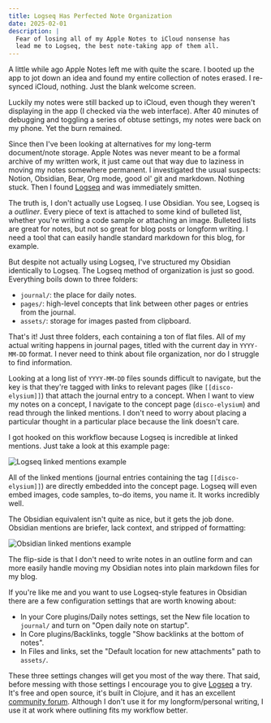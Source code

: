 ```yaml
---
title: Logseq Has Perfected Note Organization
date: 2025-02-01
description: |
  Fear of losing all of my Apple Notes to iCloud nonsense has
  lead me to Logseq, the best note-taking app of them all.
---
```


A little while ago Apple Notes left me with quite the scare. I booted up the app
to jot down an idea and found my entire collection of notes erased. I re-synced
iCloud, nothing. Just the blank welcome screen.

Luckily my notes were still backed up to iCloud, even though they weren't
displaying in the app (I checked via the web interface). After 40 minutes of
debugging and toggling a series of obtuse settings, my notes were back on my
phone. Yet the burn remained.

Since then I've been looking at alternatives for my long-term document/note
storage. Apple Notes was never meant to be a formal archive of my written work,
it just came out that way due to laziness in moving my notes somewhere
permanent. I investigated the usual suspects: Notion, Obsidian, Bear, Org mode,
good ol' git and markdown. Nothing stuck. Then I found
[Logseq](https://logseq.com/) and was immediately smitten.

The truth is, I don't actually use Logseq. I use Obsidian. You see, Logseq is a
_outliner_. Every piece of text is attached to some kind of bulleted list,
whether you're writing a code sample or attaching an image. Bulleted lists are
great for notes, but not so great for blog posts or longform writing. I need a
tool that can easily handle standard markdown for this blog, for example.

But despite not actually using Logseq, I've structured my Obsidian identically
to Logseq. The Logseq method of organization is just so good. Everything boils
down to three folders:

- `journal/`: the place for daily notes.
- `pages/`: high-level concepts that link between other pages or entries from
  the journal.
- `assets/`: storage for images pasted from clipboard.

That's it! Just three folders, each containing a ton of flat files. All of my
actual writing happens in journal pages, titled with the current day in
`YYYY-MM-DD` format. I never need to think about file organization, nor do I
struggle to find information.

Looking at a long list of `YYYY-MM-DD` files sounds difficult to navigate, but
the key is that they're tagged with links to relevant pages (like
`[[disco-elysium]]`) that attach the journal entry to a concept. When I want to
view my notes on a concept, I navigate to the concept page (`disco-elysium`) and
read through the linked mentions. I don't need to worry about placing a
particular thought in a particular place because the link doesn't care.

I got hooked on this workflow because Logseq is incredible at linked mentions.
Just take a look at this example page:

![Logseq linked mentions example](/img/logseq-demo.png)

All of the linked mentions (journal entries containing the tag
`[[disco-elysium]]`) are directly embedded into the concept page. Logseq will
even embed images, code samples, to-do items, you name it. It works incredibly
well.

The Obsidian equivalent isn't quite as nice, but it gets the job done. Obsidian
mentions are briefer, lack context, and stripped of formatting:

![Obsidian linked mentions example](/img/obsidian-demo.png)

The flip-side is that I don't need to write notes in an outline form and can
more easily handle moving my Obsidian notes into plain markdown files for my
blog.

If you're like me and you want to use Logseq-style features in Obsidian there
are a few configuration settings that are worth knowing about:

- In your Core plugins/Daily notes settings, set the New file location to
  `journal/` and turn on "Open daily note on startup".
- In Core plugins/Backlinks, toggle "Show backlinks at the bottom of notes".
- In Files and links, set the "Default location for new attachments" path to
  `assets/`.

These three settings changes will get you most of the way there. That said,
before messing with those settings I encourage you to give
[Logseq](https://logseq.com/) a try. It's free and open source, it's built in
Clojure, and it has an excellent [community forum](https://discuss.logseq.com/).
Although I don't use it for my longform/personal writing, I use it at work where
outlining fits my workflow better.
